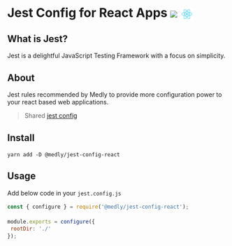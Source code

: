 # Jest Config for React Apps <img style="vertical-align: middle" height="25" src="https://cdn.freebiesupply.com/logos/large/2x/jest-logo-png-transparent.png"> <img style="vertical-align: middle" height="30" src="https://raw.githubusercontent.com/github/explore/80688e429a7d4ef2fca1e82350fe8e3517d3494d/topics/react/react.png">

## What is Jest?

Jest is a delightful JavaScript Testing Framework with a focus on simplicity.

## About

Jest rules recommended by Medly to provide more configuration power to your react based web applications.

> Shared [jest config](https://jestjs.io/docs/configuration)

## Install

```shell
yarn add -D @medly/jest-config-react
```

## Usage

Add below code in your `jest.config.js`

```js
const { configure } = require('@medly/jest-config-react');

module.exports = configure({
 rootDir: './'
});
```
